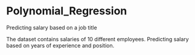# Polynomial_Regression
Predicting salary based on a job title 


The dataset contains salaries of 10 different employees. 
Predicting salary based on years of experience and position.


